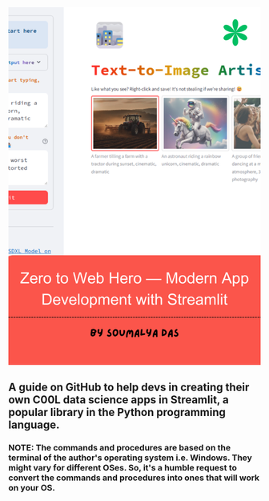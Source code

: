 ![Cover Image](media/cover.png)

## A guide on GitHub to help devs in creating their own C00L data science apps in Streamlit, a popular library in the Python programming language.

### NOTE: The commands and procedures are based on the terminal of the author's operating system i.e. Windows. They might vary for different OSes. So, it's a humble request to convert the commands and procedures into ones that will work on your OS.
